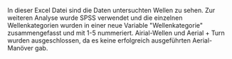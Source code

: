 In dieser Excel Datei sind die Daten untersuchten Wellen zu sehen. Zur weiteren Analyse wurde SPSS verwendet und die einzelnen Wellenkategorien wurden in einer neue Variable "Wellenkategorie" zusammengefasst und mit 1-5 nummeriert.
Airial-Wellen und Aerial + Turn wurden ausgeschlossen, da es keine erfolgreich ausgeführten Aerial-Manöver gab. 

